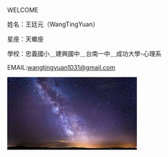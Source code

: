 WELCOME


姓名：王廷元（WangTingYuan）


星座：天蠍座


學校：忠義國小＿建興國中＿台南一中＿成功大學-心理系


EMAIL:wangtingyuan1031@gmail.com


![star](image1.png)
